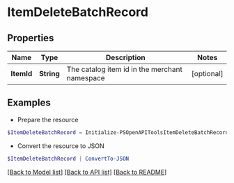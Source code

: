# ItemDeleteBatchRecord
## Properties

Name | Type | Description | Notes
------------ | ------------- | ------------- | -------------
**ItemId** | **String** | The catalog item id in the merchant namespace | [optional] 

## Examples

- Prepare the resource
```powershell
$ItemDeleteBatchRecord = Initialize-PSOpenAPIToolsItemDeleteBatchRecord  -ItemId DS0294-M
```

- Convert the resource to JSON
```powershell
$ItemDeleteBatchRecord | ConvertTo-JSON
```

[[Back to Model list]](../README.md#documentation-for-models) [[Back to API list]](../README.md#documentation-for-api-endpoints) [[Back to README]](../README.md)

